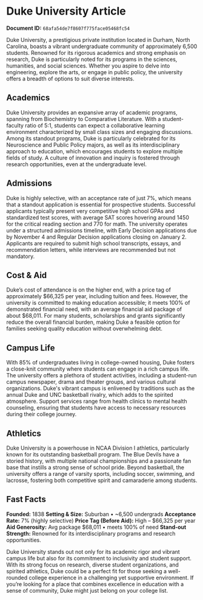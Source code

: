 # Duke University Article

**Document ID:** `68afa54de7f8607f775face05468fc54`

Duke University, a prestigious private institution located in Durham, North Carolina, boasts a vibrant undergraduate community of approximately 6,500 students. Renowned for its rigorous academics and strong emphasis on research, Duke is particularly noted for its programs in the sciences, humanities, and social sciences. Whether you aspire to delve into engineering, explore the arts, or engage in public policy, the university offers a breadth of options to suit diverse interests.

## Academics
Duke University provides an expansive array of academic programs, spanning from Biochemistry to Comparative Literature. With a student-faculty ratio of 5:1, students can expect a collaborative learning environment characterized by small class sizes and engaging discussions. Among its standout programs, Duke is particularly celebrated for its Neuroscience and Public Policy majors, as well as its interdisciplinary approach to education, which encourages students to explore multiple fields of study. A culture of innovation and inquiry is fostered through research opportunities, even at the undergraduate level.

## Admissions
Duke is highly selective, with an acceptance rate of just 7%, which means that a standout application is essential for prospective students. Successful applicants typically present very competitive high school GPAs and standardized test scores, with average SAT scores hovering around 1450 for the critical reading section and 770 for math. The university operates under a structured admissions timeline, with Early Decision applications due by November 4 and Regular Decision applications closing on January 2. Applicants are required to submit high school transcripts, essays, and recommendation letters, while interviews are recommended but not mandatory.

## Cost & Aid
Duke’s cost of attendance is on the higher end, with a price tag of approximately $66,325 per year, including tuition and fees. However, the university is committed to making education accessible; it meets 100% of demonstrated financial need, with an average financial aid package of about $68,011. For many students, scholarships and grants significantly reduce the overall financial burden, making Duke a feasible option for families seeking quality education without overwhelming debt.

## Campus Life
With 85% of undergraduates living in college-owned housing, Duke fosters a close-knit community where students can engage in a rich campus life. The university offers a plethora of student activities, including a student-run campus newspaper, drama and theater groups, and various cultural organizations. Duke's vibrant campus is enlivened by traditions such as the annual Duke and UNC basketball rivalry, which adds to the spirited atmosphere. Support services range from health clinics to mental health counseling, ensuring that students have access to necessary resources during their college journey.

## Athletics
Duke University is a powerhouse in NCAA Division I athletics, particularly known for its outstanding basketball program. The Blue Devils have a storied history, with multiple national championships and a passionate fan base that instills a strong sense of school pride. Beyond basketball, the university offers a range of varsity sports, including soccer, swimming, and lacrosse, fostering both competitive spirit and camaraderie among students.

## Fast Facts
**Founded:** 1838
**Setting & Size:** Suburban • ~6,500 undergrads
**Acceptance Rate:** 7% (highly selective)
**Price Tag (Before Aid):** High – $66,325 per year
**Aid Generosity:** Avg package $68,011 • meets 100% of need
**Stand-out Strength:** Renowned for its interdisciplinary programs and research opportunities.

Duke University stands out not only for its academic rigor and vibrant campus life but also for its commitment to inclusivity and student support. With its strong focus on research, diverse student organizations, and spirited athletics, Duke could be a perfect fit for those seeking a well-rounded college experience in a challenging yet supportive environment. If you’re looking for a place that combines excellence in education with a sense of community, Duke might just belong on your college list.
